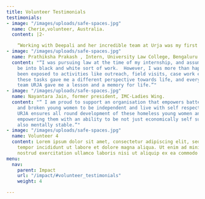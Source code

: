 ```yaml
---
title: Volunteer Testimonials
testimonials:
- image: "/images/uploads/safe-spaces.jpg"
  name: Cherie,volunteer, Australia.
  content: |2-

    “Working with Deepali and her incredible team at Urja was my first experience in the NGO space in Mumbai. I was able to take part in the outreach programme at Dadar Station, and utilise my social work experience from Australia in a different context. What Urja is able to achieve despite limited resources is a testimony of their commitment to the cause of women’s rights. I hope to work with them again in the future”
- image: "/images/uploads/safe-spaces.jpg"
  name: Prathiksha Prakash , Intern, University Law College, Bengaluru.
  content: "“I was pursuing law at the time of my internship, and assumed I would
    be into black and white sort of work.  However, I was more than happy to have
    been exposed to activities like outreach, field visits, case work etc. Each of
    these tasks gave me a different perspective towards life, and every member of
    team URJA gave me a lesson and a memory for life.”"
- image: "/images/uploads/safe-spaces.jpg"
  name: Nayantara Jain, former president, IMC-Ladies Wing.
  content: "“ I am proud to support an organisation that empowers battered, homeless
    and broken young women to be independent and live with self respect and dignity.
    URJA ensures all round development of these homeless young women and their children,
    empowering them with an ability to be not just economically self sufficient, but
    also mentally stable.”"
- image: "/images/uploads/safe-spaces.jpg"
  name: Volunteer 4
  content: Lorem ipsum dolor sit amet, consectetur adipiscing elit, sed do eiusmod
    tempor incididunt ut labore et dolore magna aliqua. Ut enim ad minim veniam, quis
    nostrud exercitation ullamco laboris nisi ut aliquip ex ea commodo consequat.
menu:
  nav:
    parent: Impact
    url: "/impact/#volunteer_testimonials"
    weight: 4

---
```

